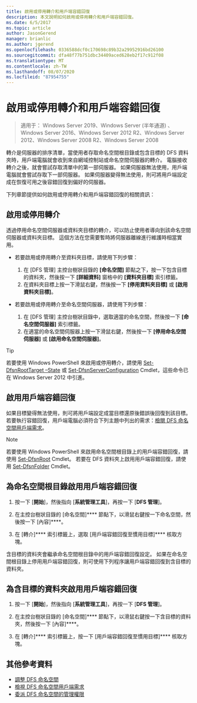 ```yaml
---
title: 啟用或停用轉介和用戶端容錯回復
description: 本文說明如何啟用或停用轉介和用戶端容錯回復。
ms.date: 6/5/2017
ms.topic: article
author: JasonGerend
manager: brianlic
ms.author: jgerend
ms.openlocfilehash: 0336588dcf0c170698c89b32a29952916bd26100
ms.sourcegitcommit: dfa48f77b751dbc34409aced628eb2f17c912f08
ms.translationtype: MT
ms.contentlocale: zh-TW
ms.lasthandoff: 08/07/2020
ms.locfileid: "87954755"
---
```

# <a name="enable-or-disable-referrals-and-client-failback"></a>啟用或停用轉介和用戶端容錯回復

> 適用于： Windows Server 2019、Windows Server (半年通道) 、Windows Server 2016、Windows Server 2012 R2、Windows Server 2012、Windows Server 2008 R2、Windows Server 2008

轉介是伺服器的排序清單，當使用者存取命名空間根目錄或包含目標的 DFS 資料夾時，用戶端電腦就會收到來自網域控制站或命名空間伺服器的轉介。 電腦接收轉介之後，就會嘗試存取清單中的第一部伺服器。 如果伺服器無法使用，用戶端電腦就會嘗試存取下一部伺服器。 如果伺服器變得無法使用，則可將用戶端設定成在恢復可用之後容錯回復到偏好的伺服器。

下列章節提供如何啟用或停用轉介和用戶端容錯回復的相關資訊：

## <a name="enable-or-disable-referrals"></a>啟用或停用轉介

透過停用命名空間伺服器或資料夾目標的轉介，可以防止使用者導向到該命名空間伺服器或資料夾目標。 這個方法在您需要暫時將伺服器離線進行維護時相當實用。

-   若要啟用或停用轉介至資料夾目標，請使用下列步驟：

    1.  在 \[DFS 管理\] 主控台樹狀目錄的 **\[命名空間\]** 節點之下，按一下包含目標的資料夾，然後按一下 **\[詳細資料\]** 窗格中的 **\[資料夾目標\]** 索引標籤。
    2.  在資料夾目標上按一下滑鼠右鍵，然後按一下 **\[停用資料夾目標\]** 或 **\[啟用資料夾目標\]**。

-   若要啟用或停用轉介至命名空間伺服器，請使用下列步驟：

    1.  在 \[DFS 管理\] 主控台樹狀目錄中，選取適當的命名空間，然後按一下 **\[命名空間伺服器\]** 索引標籤。
    2.  在適當的命名空間伺服器上按一下滑鼠右鍵，然後按一下 **\[停用命名空間伺服器\]** 或 **\[啟用命名空間伺服器\]**。


> [!TIP]
> 若要使用 Windows PowerShell 來啟用或停用轉介，請使用 [Set-DfsnRootTarget –State](/previous-versions/windows/it-pro/windows-server-2008-R2-and-2008/cc731089(v=ws.11)) 或 [Set-DfsnServerConfiguration](/previous-versions/windows/it-pro/windows-server-2008-R2-and-2008/cc731089(v=ws.11)) Cmdlet，這些命令已在 Windows Server 2012 中引進。

## <a name="enable-client-failback"></a>啟用用戶端容錯回復

如果目標變得無法使用，則可將用戶端設定成當目標還原後錯誤後回復到該目標。 若要執行容錯回復，用戶端電腦必須符合下列主題中列出的需求：[檢閱 DFS 命名空間用戶端需求](/previous-versions/windows/it-pro/windows-server-2008-R2-and-2008/cc771913(v=ws.11))。


> [!NOTE]
> 若要使用 Windows PowerShell 來啟用命名空間根目錄上的用戶端容錯回復，請使用 [Set-DfsnRoot](/previous-versions/windows/it-pro/windows-server-2008-R2-and-2008/cc771913(v=ws.11)) Cmdlet。 若要在 DFS 資料夾上啟用用戶端容錯回復，請使用 [Set-DfsnFolder](/previous-versions/windows/it-pro/windows-server-2008-R2-and-2008/cc771913(v=ws.11)) Cmdlet。


## <a name="to-enable-client-failback-for-a-namespace-root"></a>為命名空間根目錄啟用用戶端容錯回復

1.  按一下 [**開始**]，然後指向 [**系統管理工具**]，再按一下 [**DFS 管理**]。

2.  在主控台樹狀目錄的 [命名空間]**** 節點下，以滑鼠右鍵按一下命名空間，然後按一下 [內容]****。

3.  在 [轉介]**** 索引標籤上，選取 [用戶端容錯回復至慣用目標]**** 核取方塊。

含目標的資料夾會繼承命名空間根目錄中的用戶端容錯回復設定。 如果在命名空間根目錄上停用用戶端容錯回復，則可使用下列程序讓用戶端容錯回復到含目標的資料夾。

## <a name="to-enable-client-failback-for-a-folder-with-targets"></a>為含目標的資料夾啟用用戶端容錯回復

1.  按一下 [**開始**]，然後指向 [**系統管理工具**]，再按一下 [**DFS 管理**]。

2.  在主控台樹狀目錄的 [命名空間]**** 節點下，以滑鼠右鍵按一下含目標的資料夾，然後按一下 [內容]****。

3.  在 [轉介]**** 索引標籤上，按一下 [用戶端容錯回復至慣用目標]**** 核取方塊。

## <a name="additional-references"></a>其他參考資料

-   [調整 DFS 命名空間](tuning-dfs-namespaces.md)
-   [檢視 DFS 命名空間用戶端需求](/previous-versions/windows/it-pro/windows-server-2008-R2-and-2008/cc771913(v=ws.11))
-   [委派 DFS 命名空間的管理權限](delegate-management-permissions-for-dfs-namespaces.md)
